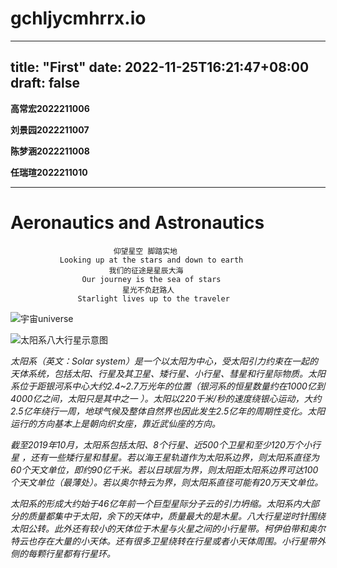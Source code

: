 # gchljycmhrrx.io
---
title: "First"
date: 2022-11-25T16:21:47+08:00
draft: false
---
**高常宏2022211006** 

**刘景园2022211007**  

**陈梦涵2022211008**  

**任瑞瑄2022211010**

---
# Aeronautics and Astronautics
                           仰望星空 脚踏实地  
               Looking up at the stars and down to earth
                          我们的征途是星辰大海  
                    Our journey is the sea of stars
                             星光不负赶路人  
                   Starlight lives up to the traveler
![宇宙universe](https://pic2.zhimg.com/v2-72104cf39fbbfe86cfa3898885caa745_r.jpg?source=172ae18b "宇宙universe")

![太阳系八大行星示意图](https://ts1.cn.mm.bing.net/th/id/R-C.23c88bbe57ba6b60a87d1e1c17593390?rik=3PNXzwL5P43ZoQ&riu=http%3a%2f%2f5b0988e595225.cdn.sohucs.com%2fimages%2f20180120%2fe66bb0bc2947452d88c556770f24d19f.jpeg&ehk=j7lINBRFfWOEu%2fNdP7zgjH%2bHjR%2fTcon6ZeiJqmzYDrY%3d&risl=&pid=ImgRaw&r=0&sres=1&sresct=1 "太阳系八大行星示意图")

*太阳系（英文：Solar system）是一个以太阳为中心，受太阳引力约束在一起的天体系统，包括太阳、行星及其卫星、矮行星、小行星、彗星和行星际物质。太阳系位于距银河系中心大约2.4~2.7万光年的位置（银河系的恒星数量约在1000亿到4000亿之间，太阳只是其中之一 ）。太阳以220千米/秒的速度绕银心运动，大约2.5亿年绕行一周，地球气候及整体自然界也因此发生2.5亿年的周期性变化。太阳运行的方向基本上是朝向织女座，靠近武仙座的方向。*     

*截至2019年10月，太阳系包括太阳、8个行星、近500个卫星和至少120万个小行星 ，还有一些矮行星和彗星。若以海王星轨道作为太阳系边界，则太阳系直径为60个天文单位，即约90亿千米。若以日球层为界，则太阳距太阳系边界可达100个天文单位（最薄处）。若以奥尔特云为界，则太阳系直径可能有20万天文单位。*  

*太阳系的形成大约始于46亿年前一个巨型星际分子云的引力坍缩。太阳系内大部分的质量都集中于太阳，余下的天体中，质量最大的是木星。八大行星逆时针围绕太阳公转。此外还有较小的天体位于木星与火星之间的小行星带。柯伊伯带和奥尔特云也存在大量的小天体。还有很多卫星绕转在行星或者小天体周围。小行星带外侧的每颗行星都有行星环。*    

